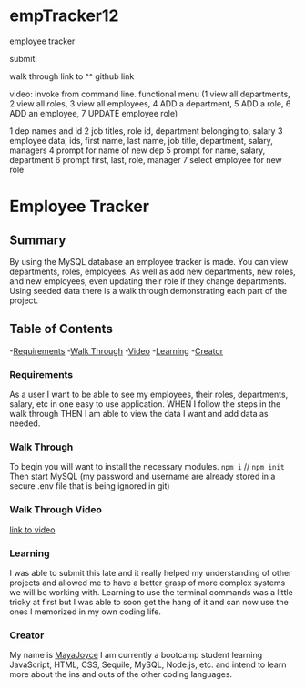 # empTracker12
employee tracker

submit:

walk through 
link to ^^
github link 


video:
invoke from command line.
functional menu (1 view all departments, 2 view all roles, 3 view all employees, 4 ADD a department, 5 ADD a role, 6 ADD an employee, 7 UPDATE employee role)

1 dep names and id
2 job titles, role id, department belonging to, salary
3 employee data, ids, first name, last name, job title, department, salary, managers 
4 prompt for name of new dep
5 prompt for name, salary, department
6 prompt first, last, role, manager
7 select employee for new role

# Employee Tracker

## Summary 
By using the MySQL database an employee tracker is made. You can view departments, roles, employees. As well as add new departments, new roles, and new employees, even updating their role if they change departments.
Using seeded data there is a walk through demonstrating each part of the project. 


## Table of Contents 
 -[Requirements](#requirements)
 -[Walk Through](#)
 -[Video](#video)
 -[Learning](#learning)
 -[Creator](#me)

 ### Requirements 
As a user I want to be able to see my employees, their roles, departments, salary, etc in one easy to use application. 
WHEN I follow the steps in the walk through
THEN I am able to view the data I want and add data as needed.

 ### Walk Through
To begin you will want to install the necessary modules. `npm i` // `npm init`
Then start MySQL (my password and username are already stored in a secure .env file that is being ignored in git)

 ### Walk Through Video
 [link to video](#)
  
### Learning 
I was able to submit this late and it really helped my understanding of other projects and allowed me to have a better grasp of more complex systems we will be working with. 
Learning to use the terminal commands was a little tricky at first but I was able to soon get the hang of it and can now use the ones I memorized in my own coding life. 

### Creator 
My name is [MayaJoyce](https://github.com/mayaj0yce) I am currently a bootcamp student learning JavaScript, HTML, CSS, Sequile, MySQL, Node.js, etc. and intend to learn more  about the ins and outs of the other coding languages. 
